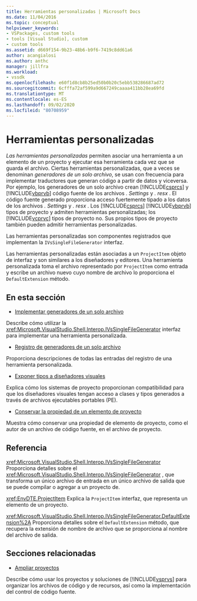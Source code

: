 ```yaml
---
title: Herramientas personalizadas | Microsoft Docs
ms.date: 11/04/2016
ms.topic: conceptual
helpviewer_keywords:
- VSPackages, custom tools
- tools [Visual Studio], custom
- custom tools
ms.assetid: d669f154-9b23-48b6-b9f6-7419c8dd61a6
author: acangialosi
ms.author: anthc
manager: jillfra
ms.workload:
- vssdk
ms.openlocfilehash: e60f1d8cb8b25ed50b0b20c5ebb538286687ad72
ms.sourcegitcommit: 6cfffa72af599a9d667249caaaa411bb28ea69fd
ms.translationtype: MT
ms.contentlocale: es-ES
ms.lasthandoff: 09/02/2020
ms.locfileid: "80708959"
---
```

# <a name="custom-tools"></a>Herramientas personalizadas
*Las herramientas personalizadas* permiten asociar una herramienta a un elemento de un proyecto y ejecutar esa herramienta cada vez que se guarda el archivo. Ciertas herramientas personalizadas, que a veces se denominan *generadores de un solo archivo*, se usan con frecuencia para implementar traductores que generan código a partir de datos y viceversa. Por ejemplo, los generadores de un solo archivo crean [!INCLUDE[csprcs](../../data-tools/includes/csprcs_md.md)] y [!INCLUDE[vbprvb](../../code-quality/includes/vbprvb_md.md)] código fuente de los archivos *. Settings* y *. resx* . El código fuente generado proporciona acceso fuertemente tipado a los datos de los archivos *. Settings* y *. resx* . Los [!INCLUDE[csprcs](../../data-tools/includes/csprcs_md.md)] [!INCLUDE[vbprvb](../../code-quality/includes/vbprvb_md.md)] tipos de proyecto y admiten herramientas personalizadas; los [!INCLUDE[vcprvc](../../code-quality/includes/vcprvc_md.md)] tipos de proyecto no. Sus propios tipos de proyecto también pueden admitir herramientas personalizadas.

 Las herramientas personalizadas son componentes registrados que implementan la `IVsSingleFileGenerator` interfaz.

 Las herramientas personalizadas están asociadas a un `ProjectItem` objeto de interfaz y son similares a los diseñadores y editores. Una herramienta personalizada toma el archivo representado por `ProjectItem` como entrada y escribe un archivo nuevo cuyo nombre de archivo lo proporciona el `DefaultExtension` método.

## <a name="in-this-section"></a>En esta sección
- [Implementar generadores de un solo archivo](../../extensibility/internals/implementing-single-file-generators.md)

 Describe cómo utilizar la <xref:Microsoft.VisualStudio.Shell.Interop.IVsSingleFileGenerator> interfaz para implementar una herramienta personalizada.

- [Registro de generadores de un solo archivo](../../extensibility/internals/registering-single-file-generators.md)

 Proporciona descripciones de todas las entradas del registro de una herramienta personalizada.

- [Exponer tipos a diseñadores visuales](../../extensibility/internals/exposing-types-to-visual-designers.md)

 Explica cómo los sistemas de proyecto proporcionan compatibilidad para que los diseñadores visuales tengan acceso a clases y tipos generados a través de archivos ejecutables portables (PE).

- [Conservar la propiedad de un elemento de proyecto](../../extensibility/persisting-the-property-of-a-project-item.md)

 Muestra cómo conservar una propiedad de elemento de proyecto, como el autor de un archivo de código fuente, en el archivo de proyecto.

## <a name="reference"></a>Referencia
 <xref:Microsoft.VisualStudio.Shell.Interop.IVsSingleFileGenerator> Proporciona detalles sobre el <xref:Microsoft.VisualStudio.Shell.Interop.IVsSingleFileGenerator> , que transforma un único archivo de entrada en un único archivo de salida que se puede compilar o agregar a un proyecto de.

 <xref:EnvDTE.ProjectItem> Explica la `ProjectItem` interfaz, que representa un elemento de un proyecto.

 <xref:Microsoft.VisualStudio.Shell.Interop.IVsSingleFileGenerator.DefaultExtension%2A> Proporciona detalles sobre el `DefaultExtension` método, que recupera la extensión de nombre de archivo que se proporciona al nombre del archivo de salida.

## <a name="related-sections"></a>Secciones relacionadas
- [Ampliar proyectos](../../extensibility/extending-projects.md)

 Describe cómo usar los proyectos y soluciones de [!INCLUDE[vsprvs](../../code-quality/includes/vsprvs_md.md)] para organizar los archivos de código y de recursos, así como la implementación del control de código fuente.
